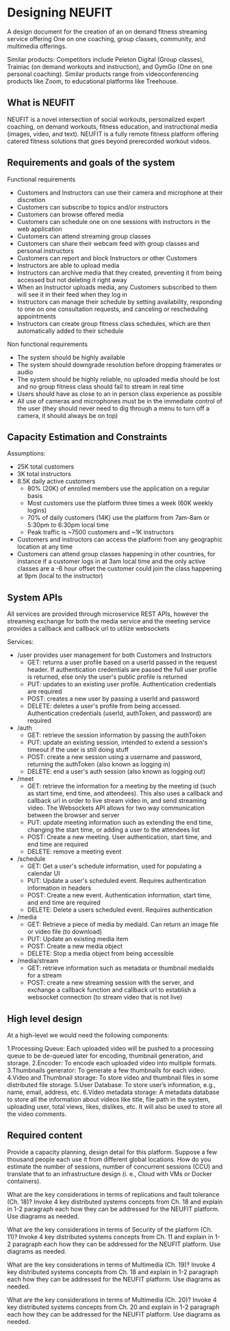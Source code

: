 # Designing NEUFIT

A design document for the creation of an on demand fitness streaming service offering One on one coaching, group classes, community, and multimedia offerings.

Similar products: Competitors include Peleton Digital (Group classes), Trainiac (on demand workouts and instruction), and GymGo (One on one personal coaching). Similar products range from videoconferencing products like Zoom, to educational platforms like Treehouse.

## What is NEUFIT

NEUFIT is a novel intersection of social workouts, personalized expert coaching, on demand workouts, fitness education, and instructional media (images, video, and text). NEUFIT is a fully remote fitness platform offering catered fitness solutions that goes beyond prerecorded workout videos.

## Requirements and goals of the system

Functional requirements

- Customers and Instructors can use their camera and microphone at their discretion
- Customers can subscribe to topics and/or instructors
- Customers can browse offered media
- Customers can schedule one on one sessions with instructors in the web application
- Customers can attend streaming group classes
- Customers can share their webcam feed with group classes and personal instructors
- Customers can report and block Instructors or other Customers
- Instructors are able to upload media
- Instructors can archive media that they created, preventing it from being accessed but not deleting it right away
- When an Instructor uploads media, any Customers subscribed to them will see it in their feed when they log in
- Instructors can manage their schedule by setting availability, responding to one on one consultation requests, and canceling or rescheduling appointments
- Instructors can create group fitness class schedules, which are then automatically added to their schedule

Non functional requirements

- The system should be highly available
- The system should downgrade resolution before dropping framerates or audio
- The system should be highly reliable, no uploaded media should be lost and no group fitness class should fail to stream in real time
- Users should have as close to an in person class experience as possible
- All use of cameras and microphones must be in the immediate control of the user (they should never need to dig through a menu to turn off a camera, it should always be on top)

## Capacity Estimation and Constraints

Assumptions:

- 25K total customers
- 3K total instructors
- 8.5K daily active customers
  - 80% (20K) of enrolled members use the application on a regular basis
  - Most customers use the platform three times a week (60K weekly logins)
  - 70% of daily customers (14K) use the platform from 7am-8am or 5:30pm to 6:30pm local time
  - Peak traffic is ~7500 customers and ~1K instructors
- Customers and instructors can access the platform from any geographic location at any time
- Customers can attend group classes happening in other countries, for instance if a customer logs in at 3am local time and the only active classes are a -6 hour offset the customer could join the class happening at 9pm (local to the instructor)

## System APIs

All services are provided through microservice REST APIs, however the streaming exchange for both the media service and the meeting service provides a callback and callback url to utilize websockets

Services:

- /user provides user management for both Customers and Instructors
  - GET: returns a user profile based on a userId passed in the request header. If authentication credentials are passed the full user profile is returned, else only the user's public profile is returned
  - PUT: updates to an existing user profile. Authentication credentials are required
  - POST: creates a new user by passing a userId and password
  - DELETE: deletes a user's profile from being accessed. Authentication credentials (userId, authToken, and password) are required
- /auth
  - GET: retrieve the session information by passing the authToken
  - PUT: update an existing session, intended to extend a session's timeout if the user is still doing stuff
  - POST: create a new session using a username and password, returning the authToken (also known as logging in)
  - DELETE: end a user's auth session (also known as logging out)
- /meet
  - GET: retrieve the information for a meeting by the meeting id (such as start time, end time, and attendees). This also uses a callback and callback url in order to live stream video in, and send streaming video. The Websockets API allows for two way communication between the browser and server
  - PUT: update meeting information such as extending the end time, changing the start time, or adding a user to the attendees list
  - POST: Create a new meeting. User authentication, start time, and end time are required
  - DELETE: remove a meeting event
- /schedule
  - GET: Get a user's schedule information, used for populating a calendar UI
  - PUT: Update a user's scheduled event. Requires authentication information in headers
  - POST: Create a new event. Authentication information, start time, and end time are required
  - DELETE: Delete a users scheduled event. Requires authentication
- /media
  - GET: Retrieve a piece of media by mediaId. Can return an image file or video file (to download)
  - PUT: Update an existing media item
  - POST: Create a new media object
  - DELETE: Stop a media object from being accessible
- /media/stream
  - GET: retrieve information such as metadata or thumbnail mediaIds for a stream
  - POST: create a new streaming session with the server, and exchange a callback function and callback url to establish a websocket connection (to stream video that is not live)

## High level design

At a high-level we would need the following components:

1.Processing Queue:​ Each uploaded video will be pushed to a processing queue to be de-queued later for encoding, thumbnail generation, and storage.
2.Encoder:​ To encode each uploaded video into multiple formats.
3.Thumbnails generator:​ To generate a few thumbnails for each video.
4.Video and Thumbnail storage:​ To store video and thumbnail files in some distributed file storage.
5.User Database:​ To store user’s information, e.g., name, email, address, etc.
6.Video metadata storage:​ A metadata database to store all the information about videos like title, file path in the system, uploading user, total views, likes, dislikes, etc. It will also be used to store all the video comments.

## Required content

Provide a capacity planning, design detail for this platform. Suppose a few thousand people each use it from different global locations. How do you estimate the number of sessions, number of concurrent sessions (CCU) and translate that to an infrastructure design (i. e., Cloud with VMs or Docker containers).

What are the key considerations in terms of replications and fault tolerance (Ch. 18)? Invoke 4 key distributed systems concepts from Ch. 18 and explain in 1-2 paragraph each how they can be addressed for the NEUFIT platform. Use diagrams as needed.

What are the key considerations in terms of Security of the platform (Ch. 11)? Invoke 4 key distributed systems concepts from Ch. 11 and explain in 1-2 paragraph each how they can be addressed for the NEUFIT platform. Use diagrams as needed.

What are the key considerations in terms of Multimedia (Ch. 19)? Invoke 4 key distributed systems concepts from Ch. 18 and explain in 1-2 paragraph each how they can be addressed for the NEUFIT platform. Use diagrams as needed.

What are the key considerations in terms of Multimedia (Ch. 20)? Invoke 4 key distributed systems concepts from Ch. 20 and explain in 1-2 paragraph each how they can be addressed for the NEUFIT platform. Use diagrams as needed.
